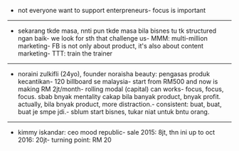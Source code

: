 - not everyone want to support enterpreneurs- focus is important

---

- sekarang tkde masa, nnti pun tkde masa bila bisnes tu tk structured ngan baik- we look for sth that challenge us- MMM: multi-million marketing- FB is not only about product, it's also about content marketing- TTT: train the trainer

---

- noraini zulkifli (24yo), founder noraisha beauty: pengasas produk kecantikan- 120 billboard se malaysia- start from RM500 and now is making RM 2jt/month- rolling modal (capital) can works- focus, focus, focus. sbab bnyak mentality cakap bila banyak product, bnyak profit. actually, bila bnyak product, more distraction.- consistent: buat, buat, buat je smpe jdi.- sblum start bisnes, tukar niat untuk bntu orang.

---

- kimmy iskandar: ceo mood republic- sale 2015: 8jt, thn ini up to oct 2016: 20jt- turning point: RM 20
